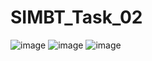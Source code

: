 # SIMBT_Task_02

![image](https://user-images.githubusercontent.com/109038021/227546424-82b4cde5-98ac-4d0e-9b3d-156c73428044.png)
![image](https://user-images.githubusercontent.com/109038021/227547612-13a59ee5-263d-404f-83ca-9f3dfe44e189.png)
![image](https://user-images.githubusercontent.com/109038021/227548031-9219c037-0b38-43df-a3fa-0102df46ac9b.png)
